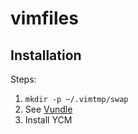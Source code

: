 vimfiles
========

Installation
------

Steps:
1. `mkdir -p ~/.vimtmp/swap`
2. See [Vundle](https://github.com/VundleVim/Vundle.vim)
3. Install YCM
